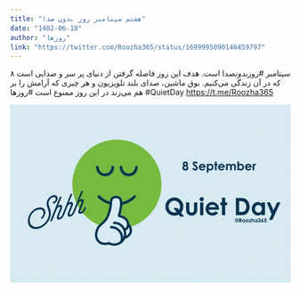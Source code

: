 ```yaml
---
title: "هشتم سپتامبر روز بدون صدا"
date: "1402-06-18"
author: "روزها"
link: "https://twitter.com/Roozha365/status/1699995090146459797"
---
```


۸ سپتامبر #روز*بدون*صدا است. هدف این روز فاصله گرفتن از دنیای پر سر و صدایی است که در آن زندگی می‌کنیم. بوق ماشین، صدای بلند تلویزیون و هر چیزی که آرامش را بر هم می‌زند در این روز ممنوع است
#روزها
#QuietDay
https://t.me/Roozha365

![هشتم سپتامبر روز بدون صدا](./8-sep-rooz-bedoon-seda.webp)
